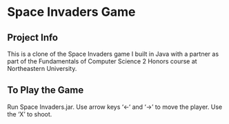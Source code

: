 Space Invaders Game
===================

Project Info
------------
This is a clone of the Space Invaders game I built in Java with a partner as
part of the Fundamentals of Computer Science 2 Honors course at Northeastern
University. 

To Play the Game
----------------
Run Space Invaders.jar. Use arrow keys ‘<-‘ and ‘->’ to move the player.
Use the ‘X’ to shoot.
